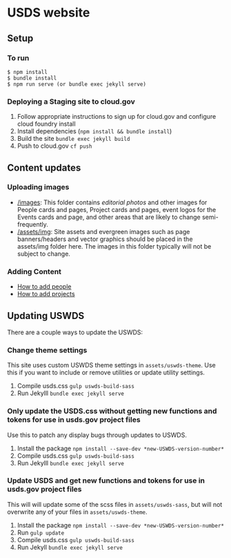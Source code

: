 # USDS website

## Setup

### To run

```
$ npm install
$ bundle install
$ npm run serve (or bundle exec jekyll serve)
```

### Deploying a Staging site to cloud.gov

1. Follow appropriate instructions to sign up for cloud.gov and configure cloud foundry install
2. Install dependencies (`npm install && bundle install`)
3. Build the site `bundle exec jekyll build`
4. Push to cloud.gov `cf push`

## Content updates

### Uploading images
- [/images](https://github.com/usds/website/tree/master/images): This folder contains *editorial photos* and other images for People cards and pages, Project cards and pages, event logos for the Events cards and page, and other areas that are likely to change semi-frequently.
- [/assets/img](https://github.com/usds/website/tree/master/assets/img): Site assets and evergreen images such as page banners/headers and vector graphics should be placed in the assets/img folder here. The images in this folder typically will not be subject to change.

### Adding Content
* [How to add people](https://github.com/usds/website/wiki/Adding-People-(carousel-and-pages))
* [How to add projects](https://github.com/usds/website/wiki/Adding-projects-(carousel-and-pages))

## Updating USWDS

There are a couple ways to update the USWDS:

### Change theme settings

This site uses custom USWDS theme settings in `assets/uswds-theme`. Use this if you want to include or remove utilities or update utility settings.

1. Compile usds.css `gulp uswds-build-sass`
2. Run Jekylll `bundle exec jekyll serve`


### Only update the USDS.css without getting new functions and tokens for use in usds.gov project files

Use this to patch any display bugs through updates to USWDS.

1. Install the package `npm install --save-dev *new-USWDS-version-number*`
2. Compile usds.css `gulp uswds-build-sass`
3. Run Jekylll `bundle exec jekyll serve`

### Update USDS and get new functions and tokens for use in usds.gov project files

This will will update some of the scss files in `assets/uswds-sass`, but will not overwrite any of your files in `assets/uswds-theme`.

1. Install the package `npm install --save-dev *new-USWDS-version-number*`
2. Run `gulp update`
3. Compile usds.css `gulp uswds-build-sass`
4. Run Jekyll `bundle exec jekyll serve`
